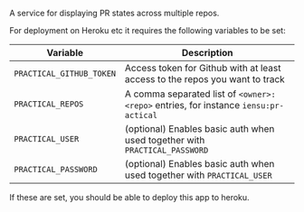 A service for displaying PR states across multiple repos.

For deployment on Heroku etc it requires the following variables to be set:

| Variable                  | Description                                                                         |
| ------------------------- | ----------------------------------------------------------------------------------- |
| `PRACTICAL_GITHUB_TOKEN`  | Access token for Github with at least access to the repos you want to track         |
| `PRACTICAL_REPOS`         | A comma separated list of `<owner>:<repo>` entries, for instance `iensu:pr-actical` |
| `PRACTICAL_USER`          | (optional) Enables basic auth when used together with `PRACTICAL_PASSWORD`          |
| `PRACTICAL_PASSWORD`      | (optional) Enables basic auth when used together with `PRACTICAL_USER`              |

If these are set, you should be able to deploy this app to heroku.

